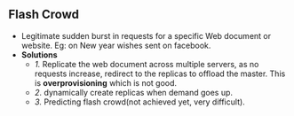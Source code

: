 ## Flash Crowd
- Legitimate sudden burst in requests for a specific Web document or website. Eg: on New year wishes sent on facebook.
- **Solutions**
  - *1.* Replicate the web document across multiple servers, as no requests increase, redirect to the replicas to offload the master. This is **overprovisioning** which is not good.
  - *2.*  dynamically create replicas when demand goes up.
  - *3.* Predicting flash crowd(not achieved yet, very difficult).
